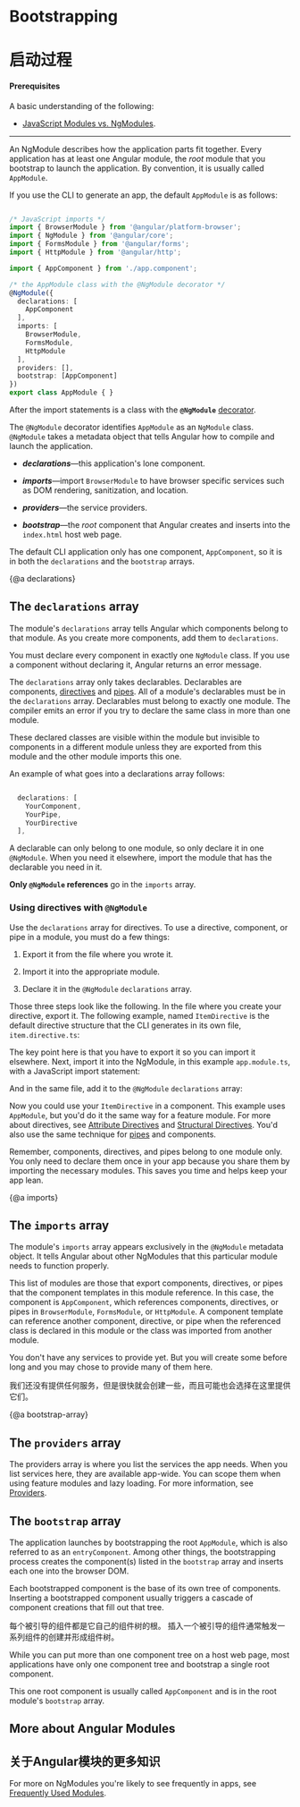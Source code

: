 # Bootstrapping

# 启动过程

#### Prerequisites

A basic understanding of the following:

* [JavaScript Modules vs. NgModules](guide/ngmodule-vs-jsmodule).

<hr />

An NgModule describes how the application parts fit together.
Every application has at least one Angular module, the _root_ module
that you bootstrap to launch the application.
By convention, it is usually called `AppModule`.

If you use the CLI to generate an app, the default `AppModule` is as follows:

```typescript

/* JavaScript imports */
import { BrowserModule } from '@angular/platform-browser';
import { NgModule } from '@angular/core';
import { FormsModule } from '@angular/forms';
import { HttpModule } from '@angular/http';

import { AppComponent } from './app.component';

/* the AppModule class with the @NgModule decorator */
@NgModule({
  declarations: [
    AppComponent
  ],
  imports: [
    BrowserModule,
    FormsModule,
    HttpModule
  ],
  providers: [],
  bootstrap: [AppComponent]
})
export class AppModule { }

```

After the import statements is a class with the
**`@NgModule`** [decorator](guide/glossary#decorator '"Decorator" explained').

The `@NgModule` decorator identifies `AppModule` as an `NgModule` class.
`@NgModule` takes a metadata object that tells Angular how to compile and launch the application.

* **_declarations_**&mdash;this application's lone component.

* **_imports_**&mdash;import `BrowserModule` to have browser specific services such as DOM rendering, sanitization, and location.

* **_providers_**&mdash;the service providers.

* **_bootstrap_**&mdash;the _root_ component that Angular creates and inserts
into the `index.html` host web page.

The default CLI application only has one component, `AppComponent`, so it
is in both the `declarations` and the `bootstrap` arrays.

{@a declarations}

## The `declarations` array

The module's `declarations` array tells Angular which components belong to that module.
As you create more components, add them to `declarations`.

You must declare every component in exactly one `NgModule` class.
If you use a component without declaring it, Angular returns an
error message.

The `declarations` array only takes declarables. Declarables
are components, [directives](guide/attribute-directives) and [pipes](guide/pipes).
All of a module's declarables must be in the `declarations` array.
Declarables must belong to exactly one module. The compiler emits
an error if you try to declare the same class in more than one module.

These declared classes are visible within the module but invisible
to components in a different module unless they are exported from
this module and the other module imports this one.

An example of what goes into a declarations array follows:

```typescript

  declarations: [
    YourComponent,
    YourPipe,
    YourDirective
  ],

```

A declarable can only belong to one module, so only declare it in
one `@NgModule`. When you need it elsewhere,
import the module that has the declarable you need in it.

**Only `@NgModule` references** go in the `imports` array.

### Using directives with `@NgModule`

Use the `declarations` array for directives.
To use a directive, component, or pipe in a module, you must do a few things:

1. Export it from the file where you wrote it.

2. Import it into the appropriate module.

3. Declare it in the `@NgModule` `declarations` array.

Those three steps look like the following. In the file where you create your directive, export it.
The following example, named `ItemDirective` is the default directive structure that the CLI generates in its own file, `item.directive.ts`:

<code-example path="bootstrapping/src/app/item.directive.ts" region="directive" title="src/app/item.directive.ts" linenums="false">

</code-example>

The key point here is that you have to export it so you can import it elsewhere. Next, import it
into the NgModule, in this example `app.module.ts`, with a JavaScript import statement:

<code-example path="bootstrapping/src/app/app.module.ts" region="directive-import" title="src/app/app.module.ts" linenums="false">

</code-example>

And in the same file, add it to the `@NgModule` `declarations` array:

<code-example path="bootstrapping/src/app/app.module.ts" region="declarations" title="src/app/app.module.ts" linenums="false">

</code-example>

Now you could use your `ItemDirective` in a component. This example uses `AppModule`, but you'd do it the same way for a feature module. For more about directives, see [Attribute Directives](guide/attribute-directives) and [Structural Directives](guide/structural-directives). You'd also use the same technique for [pipes](guide/pipes) and components.

Remember, components, directives, and pipes belong to one module only. You only need to declare them once in your app because you share them by importing the necessary modules. This saves you time and helps keep your app lean.

{@a imports}

## The `imports` array

The module's `imports` array appears exclusively in the `@NgModule` metadata object.
It tells Angular about other NgModules that this particular module needs to function properly.

This list of modules are those that export components, directives, or pipes
that the component templates in this module reference. In this case, the component is
`AppComponent`, which references components, directives, or pipes in `BrowserModule`,
`FormsModule`, or  `HttpModule`.
A component template can reference another component, directive,
or pipe when the referenced class is declared in this module or
the class was imported from another module.

You don't have any services to provide yet.
But you will create some before long and you may chose to provide many of them here.

我们还没有提供任何服务，但是很快就会创建一些，而且可能也会选择在这里提供它们。

{@a bootstrap-array}

## The `providers` array

The providers array is where you list the services the app needs. When
you list services here, they are available app-wide. You can scope
them when using feature modules and lazy loading. For more information, see
[Providers](guide/providers).

## The `bootstrap` array

The application launches by bootstrapping the root `AppModule`, which is
also referred to as an `entryComponent`.
Among other things, the bootstrapping process creates the component(s) listed in the `bootstrap` array
and inserts each one into the browser DOM.

Each bootstrapped component is the base of its own tree of components.
Inserting a bootstrapped component usually triggers a cascade of
component creations that fill out that tree.

每个被引导的组件都是它自己的组件树的根。
插入一个被引导的组件通常触发一系列组件的创建并形成组件树。

While you can put more than one component tree on a host web page,
most applications have only one component tree and bootstrap a single root component.

This one root component is usually called `AppComponent` and is in the
root module's `bootstrap` array.

## More about Angular Modules

## 关于Angular模块的更多知识

For more on NgModules you're likely to see frequently in apps,
see [Frequently Used Modules](#).
